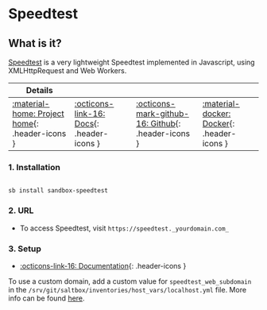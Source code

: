 # Speedtest

## What is it?

[Speedtest](https://github.com/librespeed/speedtest)  is a very lightweight Speedtest implemented in Javascript, using XMLHttpRequest and Web Workers.

| Details     |             |             |             |
|-------------|-------------|-------------|-------------|
| [:material-home: Project home](https://github.com/librespeed/speedtest){: .header-icons } | [:octicons-link-16: Docs](https://github.com/librespeed/speedtest){: .header-icons } | [:octicons-mark-github-16: Github](https://github.com/librespeed/speedtest){: .header-icons } | [:material-docker: Docker](https://hub.docker.com/r/linuxserver/librespeed){: .header-icons }|

### 1. Installation

``` shell

sb install sandbox-speedtest

```

### 2. URL

- To access Speedtest, visit `https://speedtest._yourdomain.com_`

### 3. Setup

- [:octicons-link-16: Documentation](https://github.com/librespeed/speedtest){: .header-icons }

To use a custom domain, add a custom value for `speedtest_web_subdomain` in the `/srv/git/saltbox/inventories/host_vars/localhost.yml` file. More info can be found [here](https://docs.saltbox.dev/saltbox/inventory/).
